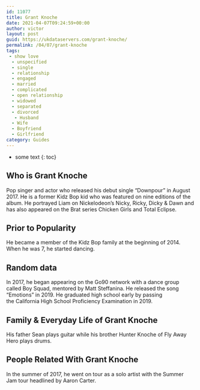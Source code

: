 ```yaml
---
id: 11077
title: Grant Knoche
date: 2021-04-07T09:24:59+00:00
author: victor
layout: post
guid: https://ukdataservers.com/grant-knoche/
permalink: /04/07/grant-knoche
tags:
 - show love
  - unspecified
  - single
  - relationship
  - engaged
  - married
  - complicated
  - open relationship
  - widowed
  - separated
  - divorced
   - Husband
  - Wife
  - Boyfriend
  - Girlfriend
category: Guides
---
```


* some text
{: toc}


## Who is Grant Knoche



Pop singer and actor who released his debut single &#8220;Downpour&#8221; in August 2017. He is a former Kidz Bop kid who was featured on nine editions of the album. He portrayed Liam on Nickelodeon&#8217;s Nicky, Ricky, Dicky & Dawn and has also appeared on the Brat series Chicken Girls and Total Eclipse. 

                
                
                
## Prior to Popularity



He became a member of the Kidz Bop family at the beginning of 2014. When he was 7, he started dancing.

                
                
                
## Random data



In 2017, he began appearing on the Go90 network with a dance group called Boy Squad, mentored by Matt Steffanina. He released the song &#8220;Emotions&#8221; in 2019. He graduated high school early by passing the California High School Proficiency Examination in 2019. 

                
                
                
## Family & Everyday Life of Grant Knoche



His father Sean plays guitar while his brother Hunter Knoche of Fly Away Hero plays drums.

                
                
                
## People Related With Grant Knoche



In the summer of 2017, he went on tour as a solo artist with the Summer Jam tour headlined by Aaron Carter.

                
              
            
          
          
          